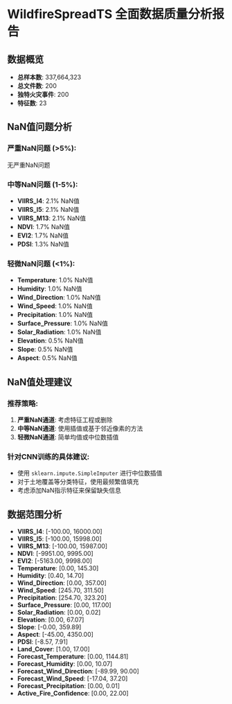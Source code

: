 
# WildfireSpreadTS 全面数据质量分析报告

## 数据概览
- **总样本数**: 337,664,323
- **总文件数**: 200
- **独特火灾事件**: 200
- **特征数**: 23

## NaN值问题分析

### 严重NaN问题 (>5%):
无严重NaN问题

### 中等NaN问题 (1-5%):
- **VIIRS_I4**: 2.1% NaN值
- **VIIRS_I5**: 2.1% NaN值
- **VIIRS_M13**: 2.1% NaN值
- **NDVI**: 1.7% NaN值
- **EVI2**: 1.7% NaN值
- **PDSI**: 1.3% NaN值

### 轻微NaN问题 (<1%):
- **Temperature**: 1.0% NaN值
- **Humidity**: 1.0% NaN值
- **Wind_Direction**: 1.0% NaN值
- **Wind_Speed**: 1.0% NaN值
- **Precipitation**: 1.0% NaN值
- **Surface_Pressure**: 1.0% NaN值
- **Solar_Radiation**: 1.0% NaN值
- **Elevation**: 0.5% NaN值
- **Slope**: 0.5% NaN值
- **Aspect**: 0.5% NaN值

## NaN值处理建议

### 推荐策略:
1. **严重NaN通道**: 考虑特征工程或删除
2. **中等NaN通道**: 使用插值或基于邻近像素的方法
3. **轻微NaN通道**: 简单均值或中位数插值

### 针对CNN训练的具体建议:
- 使用 `sklearn.impute.SimpleImputer` 进行中位数插值
- 对于土地覆盖等分类特征，使用最频繁值填充
- 考虑添加NaN指示特征来保留缺失信息

## 数据范围分析
- **VIIRS_I4**: [-100.00, 16000.00]
- **VIIRS_I5**: [-100.00, 15998.00]
- **VIIRS_M13**: [-100.00, 15987.00]
- **NDVI**: [-9951.00, 9995.00]
- **EVI2**: [-5163.00, 9998.00]
- **Temperature**: [0.00, 145.30]
- **Humidity**: [0.40, 14.70]
- **Wind_Direction**: [0.00, 357.00]
- **Wind_Speed**: [245.70, 311.50]
- **Precipitation**: [254.70, 323.20]
- **Surface_Pressure**: [0.00, 117.00]
- **Solar_Radiation**: [0.00, 0.02]
- **Elevation**: [0.00, 67.07]
- **Slope**: [-0.00, 359.89]
- **Aspect**: [-45.00, 4350.00]
- **PDSI**: [-8.57, 7.91]
- **Land_Cover**: [1.00, 17.00]
- **Forecast_Temperature**: [0.00, 1144.81]
- **Forecast_Humidity**: [0.00, 10.07]
- **Forecast_Wind_Direction**: [-89.99, 90.00]
- **Forecast_Wind_Speed**: [-17.04, 37.20]
- **Forecast_Precipitation**: [0.00, 0.01]
- **Active_Fire_Confidence**: [0.00, 22.00]

